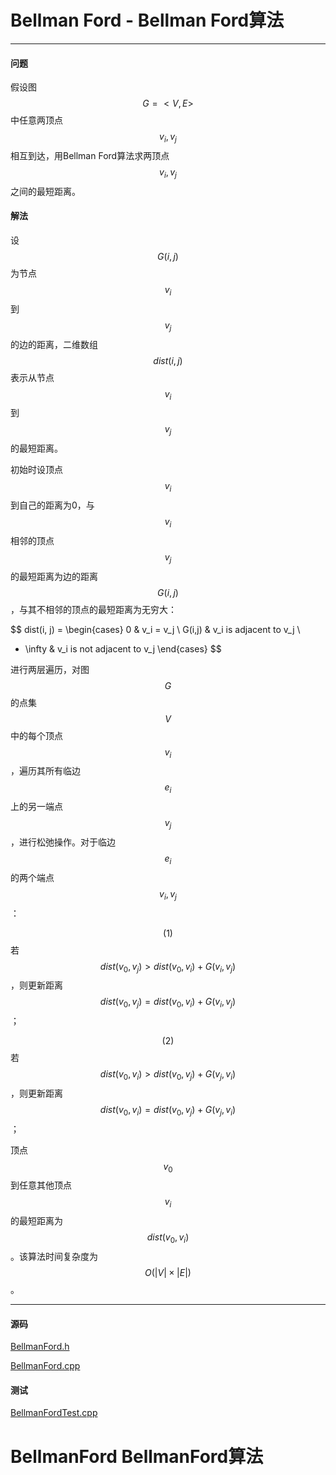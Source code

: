 <script type="text/javascript" src="https://cdnjs.cloudflare.com/ajax/libs/mathjax/2.7.1/MathJax.js?config=TeX-AMS-MML_HTMLorMML"></script>

# Bellman Ford - Bellman Ford算法

--------

#### 问题

假设图$$ G = <V, E> $$中任意两顶点$$ v_i, v_j $$相互到达，用Bellman Ford算法求两顶点$$ v_i, v_j $$之间的最短距离。

#### 解法

设$$ G(i, j) $$为节点$$ v_i $$到$$ v_j $$的边的距离，二维数组$$ dist(i, j) $$表示从节点$$ v_i $$到$$ v_j $$的最短距离。

初始时设顶点$$ v_i $$到自己的距离为0，与$$ v_i $$相邻的顶点$$ v_j $$的最短距离为边的距离$$ G(i,j) $$，与其不相邻的顶点的最短距离为无穷大：

$$
dist(i, j) =
\begin{cases}
0                   &   v_i = v_j                   \\
G(i,j)            &   v_i is adjacent to v_j      \\
+ \infty            &   v_i is not adjacent to v_j
\end{cases}
$$

进行两层遍历，对图$$ G $$的点集$$ V $$中的每个顶点$$ v_i $$，遍历其所有临边$$ e_i $$上的另一端点$$ v_j $$，进行松弛操作。对于临边$$ e_i $$的两个端点$$ v_i, v_j $$：

$$ (1) $$ 若$$ dist(v_0, v_j) \gt dist(v_0, v_i) + G(v_i, v_j) $$，则更新距离$$ dist(v_0, v_j) = dist(v_0, v_i) + G(v_i, v_j) $$；

$$ (2) $$ 若$$ dist(v_0, v_i) \gt dist(v_0, v_j) + G(v_j, v_i) $$，则更新距离$$ dist(v_0, v_i) = dist(v_0, v_j) + G(v_j, v_i) $$；

顶点$$ v_0 $$到任意其他顶点$$ v_i $$的最短距离为$$ dist(v_0, v_i) $$。该算法时间复杂度为$$ O(|V| \times |E|) $$。

--------

#### 源码

[BellmanFord.h](https://github.com/linrongbin16/Way-to-Algorithm/blob/master/src/GraphTheory/MinimumSpanningTree/BellmanFord.h)

[BellmanFord.cpp](https://github.com/linrongbin16/Way-to-Algorithm/blob/master/src/GraphTheory/MinimumSpanningTree/BellmanFord.cpp)

#### 测试

[BellmanFordTest.cpp](https://github.com/linrongbin16/Way-to-Algorithm/blob/master/src/GraphTheory/MinimumSpanningTree/BellmanFordTest.cpp)


# BellmanFord BellmanFord算法
